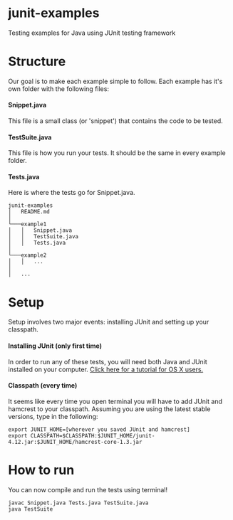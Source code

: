 # junit-examples
Testing examples for Java using JUnit testing framework

# Structure
Our goal is to make each example simple to follow. Each example has it's own folder with the following files:

#### Snippet.java
This file is a small class (or 'snippet') that contains the code to be tested.

#### TestSuite.java
This file is how you run your tests. It should be the same in every example folder.

#### Tests.java
Here is where the tests go for Snippet.java.

```
junit-examples
│   README.md
│
└───example1
│   │   Snippet.java
│   │   TestSuite.java
│   │   Tests.java
│
└───example2
│   │   ...
│
│   ...
```

# Setup
Setup involves two major events: installing JUnit and setting up your classpath.

#### Installing JUnit (only first time)
In order to run any of these tests, you will need both Java and JUnit installed on your computer. [Click here for a tutorial for OS X users.](http://stackoverflow.com/a/26977630)

#### Classpath (every time)
It seems like every time you open terminal you will have to add JUnit and hamcrest to your classpath. Assuming you are using the latest stable versions, type in the following:

```
export JUNIT_HOME=[wherever you saved JUnit and hamcrest]
export CLASSPATH=$CLASSPATH:$JUNIT_HOME/junit-4.12.jar:$JUNIT_HOME/hamcrest-core-1.3.jar
```

# How to run
You can now compile and run the tests using terminal!

```
javac Snippet.java Tests.java TestSuite.java
java TestSuite
```
